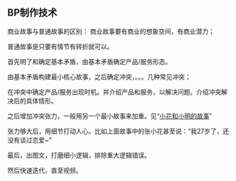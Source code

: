 ## BP制作技术

商业故事与普通故事的区别：
商业故事要有商业的想象空间，有商业潜力；

普通故事是只要有情节有转折就可以。


首先明了和确定基本矛盾，由基本矛盾确定产品/服务形态。

由基本矛盾构建最小核心故事，之后确定冲突，。。。几种常见冲突；

在冲突中确定产品/服务出现时机。并介绍产品和服务，以解决问题。介绍冲突解决后的具体情形。

之后增加冲突张力，一般用另一个最小故事来加重。见“[小花和小明的故事](https://github.com/WangYuBo/Writer005/blob/master/ch7/SummaryOfAnswer.md#%E6%80%8E%E4%B9%88%E5%86%99%E5%87%BA%E5%A5%BD%E6%95%85%E4%BA%8B%E5%91%A2)”

张力够大后，用细节打动人心。比如上面故事中的张小花甚至说：“我27岁了，还没有谈过恋爱~”

最后，出图文，打磨细小逻辑，排除重大逻辑错误。

然后快速迭代，直至视频。








